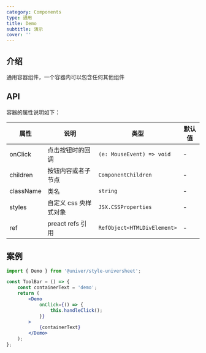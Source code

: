 ```yaml
---
category: Components
type: 通用
title: Demo
subtitle: 演示
cover: ''
---
```


## 介绍

通用容器组件，一个容器内可以包含任何其他组件

## API

容器的属性说明如下：

| 属性      | 说明                  | 类型                        | 默认值 |
| --------- | --------------------- | --------------------------- | ------ |
| onClick   | 点击按钮时的回调      | `(e: MouseEvent) => void`   | -      |
| children  | 按钮内容或者子节点    | `ComponentChildren`         | -      |
| className | 类名                  | `string`                    | -      |
| styles    | 自定义 css 央样式对象 | `JSX.CSSProperties`         | -      |
| ref       | preact refs 引用      | `RefObject<HTMLDivElement>` | -      |

## 案例

```jsx
import { Demo } from '@univer/style-universheet';

const ToolBar = () => {
    const containerText = 'demo';
    return (
        <Demo
            onClick={() => {
                this.handleClick();
            }}
        >
            {containerText}
        </Demo>
    );
};
```
